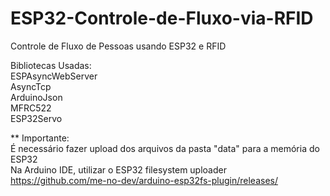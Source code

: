 # ESP32-Controle-de-Fluxo-via-RFID
Controle de Fluxo de Pessoas usando ESP32 e RFID

Bibliotecas Usadas:\
ESPAsyncWebServer\
AsyncTcp\
ArduinoJson\
MFRC522\
ESP32Servo

** Importante:\
É necessário fazer upload dos arquivos da pasta "data" para a memória do ESP32\
Na Arduino IDE, utilizar o ESP32 filesystem uploader\
https://github.com/me-no-dev/arduino-esp32fs-plugin/releases/
